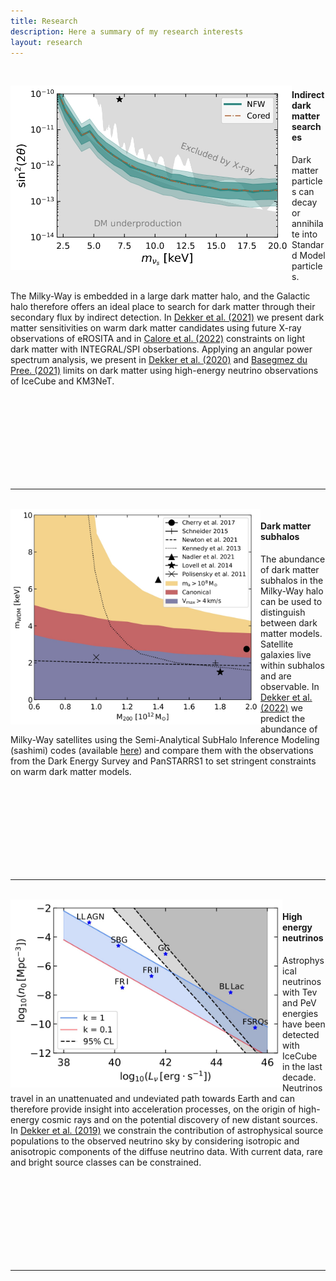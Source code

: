 ```yaml
---
title: Research
description: Here a summary of my research interests
layout: research
---
```


&nbsp;<br>
<div style="float: left"><img src="assets/images/Papers/SterileNeutrino.jpg" width="450" /></div>

#### Indirect dark matter searches
Dark matter particles can decay or annihilate into Standard Model particles. 
<!-- The flux of those secondary products can be detected, and are best identified when coming from regions in the astrophysical sky with a high dark matter flux.  -->
The Milky-Way is embedded in a large dark matter halo, and the Galactic halo therefore offers an ideal place to search for dark matter through their secondary flux by indirect detection. In [Dekker et al. (2021)](https://journals.aps.org/prd/abstract/10.1103/PhysRevD.104.023021) we present dark matter sensitivities on warm dark matter candidates using future X-ray observations of eROSITA and in [Calore et al. (2022)](https://arxiv.org/abs/2209.06299) constraints on light dark matter with INTEGRAL/SPI obserbations. Applying an angular power spectrum analysis, we present in [Dekker et al. (2020)](https://iopscience.iop.org/article/10.1088/1475-7516/2020/09/007) and [Basegmez du Pree. (2021)](https://iopscience.iop.org/article/10.1088/1475-7516/2021/05/054) limits on dark matter using high-energy neutrino observations of IceCube and KM3NeT. 

&nbsp;<br>
&nbsp;<br>
&nbsp;<br>
&nbsp;<br>
&nbsp;<br>
&nbsp;<br>
&nbsp;<br>
&nbsp;<br>
<hr class="has-background-grey">


<!-- ####### -->


&nbsp;<br>
<img style="float: left;" src="assets/images/Papers/wdm_Constraints.jpg" width="400">

#### Dark matter subhalos
The abundance of dark matter subhalos in the Milky-Way halo can be used to distinguish between dark matter models. Satellite galaxies live within subhalos and are observable. In [Dekker et al. (2022)](https://journals.aps.org/prd/abstract/10.1103/PhysRevD.106.123026) we predict the abundance of Milky-Way satellites using the Semi-Analytical SubHalo Inference Modeling (sashimi) codes (available [here](https://github.com/shinichiroando/sashimi-w)) and compare them with the observations from the Dark Energy Survey and PanSTARRS1 to set stringent constraints on warm dark matter models. 


&nbsp;<br>
&nbsp;<br>
&nbsp;<br>
&nbsp;<br>
&nbsp;<br>
&nbsp;<br>
&nbsp;<br>
&nbsp;<br>
<hr class="has-background-grey">


<!-- ####### -->


&nbsp;<br>
<img style="float: left;" src="assets/images/Papers/Lum_n0_.jpg" width="435">

#### High energy neutrinos
Astrophysical neutrinos with Tev and PeV energies have been detected with IceCube in the last decade. Neutrinos travel in an unattenuated and undeviated path towards Earth and can therefore provide insight into acceleration processes, on the origin of high-energy cosmic rays and on the potential discovery of new distant sources. In [Dekker et al. (2019)](https://doi.org/10.1088/1475-7516/2019/02/002) we constrain the contribution of astrophysical source populations to the observed neutrino sky by considering isotropic and anisotropic components of the diffuse neutrino data. With current data, rare and bright source classes can be constrained.  


&nbsp;<br>
&nbsp;<br>
&nbsp;<br>
&nbsp;<br>
&nbsp;<br>
&nbsp;<br>
&nbsp;<br>
&nbsp;<br>
<hr class="has-background-grey">

<!-- ####### -->